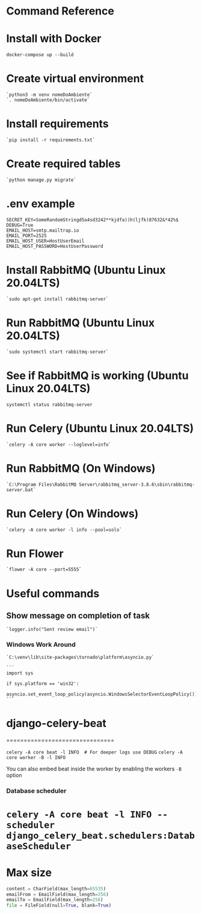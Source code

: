 # Command Reference

# Install with Docker
`docker-compose up --build`

# Create virtual environment
    `python3 -m venv nomeDoAmbiente`
    `. nomeDoAmbiente/bin/activate`

# Install requirements
    `pip install -r requirements.txt`
    
# Create required tables
    `python manage.py migrate`
    
# .env example
```
SECRET_KEY=SomeRandomStringd5a4sd3242**kjdfa))h(ljfk)87632&*42%$
DEBUG=True
EMAIL_HOST=smtp.mailtrap.io
EMAIL_PORT=2525
EMAIL_HOST_USER=HostUserEmail
EMAIL_HOST_PASSWORD=HostUserPassword
```

# Install RabbitMQ (Ubuntu Linux 20.04LTS)
    `sudo apt-get install rabbitmq-server`

# Run RabbitMQ (Ubuntu Linux 20.04LTS)
    `sudo systemctl start rabbitmq-server`

# See if RabbitMQ is working (Ubuntu Linux 20.04LTS)
   `systemctl status rabbitmq-server`

# Run Celery (Ubuntu Linux 20.04LTS)
    `celery -A core worker --loglevel=info`

# Run RabbitMQ (On Windows)
    `C:\Program Files\RabbitMQ Server\rabbitmq_server-3.8.6\sbin\rabbitmq-server.bat`

# Run Celery  (On Windows)
    `celery -A core worker -l info --pool=solo`
    
# Run Flower
    `flower -A core --port=5555`

# Useful commands
## Show message on completion of task
    `logger.info("Sent review email")`

### Windows Work Around
    `C:\venv\lib\site-packages\tornado\platform\asyncio.py`

    ```
    import sys
    
    if sys.platform == 'win32':
        asyncio.set_event_loop_policy(asyncio.WindowsSelectorEventLoopPolicy())
    ```

# django-celery-beat
===============================

`celery -A core beat -l INFO  # For deeper logs use DEBUG`
`celery -A core worker -B -l INFO`

You can also embed beat inside the worker by enabling the workers `-B` option

### Database scheduler
`celery -A core beat -l INFO --scheduler django_celery_beat.schedulers:DatabaseScheduler`
===============================

# Max size
```python 
content = CharField(max_length=65535)
emailFrom = EmailField(max_length=256)
emailTo = EmailField(max_length=256)
file = FileField(null=True, blank=True)
```
